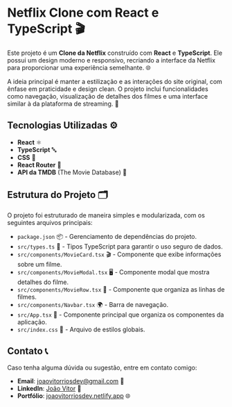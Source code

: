 # Netflix Clone com React e TypeScript 🎬

Este projeto é um **Clone da Netflix** construído com **React** e **TypeScript**. Ele possui um design moderno e responsivo, recriando a interface da Netflix para proporcionar uma experiência semelhante. 🌐

A ideia principal é manter a estilização e as interações do site original, com ênfase em praticidade e design clean. O projeto inclui funcionalidades como navegação, visualização de detalhes dos filmes e uma interface similar à da plataforma de streaming. 🍿

## Tecnologias Utilizadas ⚙️

- **React** ⚛️
- **TypeScript** 🔤
- **CSS** 🎨
- **React Router** 🔗
- **API da TMDB** (The Movie Database) 🎥

## Estrutura do Projeto 🗂️

O projeto foi estruturado de maneira simples e modularizada, com os seguintes arquivos principais:

- `package.json` 📦 - Gerenciamento de dependências do projeto.
- `src/types.ts` 📝 - Tipos TypeScript para garantir o uso seguro de dados.
- `src/components/MovieCard.tsx` 🎬 - Componente que exibe informações sobre um filme.
- `src/components/MovieModal.tsx` 🖥️ - Componente modal que mostra detalhes do filme.
- `src/components/MovieRow.tsx` 📅 - Componente que organiza as linhas de filmes.
- `src/components/Navbar.tsx` 🌍 - Barra de navegação.
- `src/App.tsx` 🔄 - Componente principal que organiza os componentes da aplicação.
- `src/index.css` 💅 - Arquivo de estilos globais.

## Contato 📞

Caso tenha alguma dúvida ou sugestão, entre em contato comigo:

- **Email**: [joaovitorriosdev@gmail.com](mailto:joaovitorriosdev@gmail.com) 📧
- **LinkedIn**: [João Vitor](https://www.linkedin.com/in/joaovitorrios/) 🔗
- **Portfólio**: [joaovitorriosdev.netlify.app](https://joaovitorriosdev.netlify.app) 🌐
